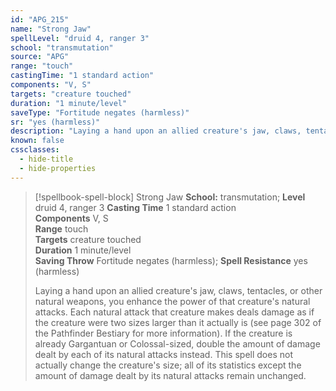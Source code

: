 ```yaml
---
id: "APG_215"
name: "Strong Jaw"
spellLevel: "druid 4, ranger 3"
school: "transmutation"
source: "APG"
range: "touch"
castingTime: "1 standard action"
components: "V, S"
targets: "creature touched"
duration: "1 minute/level"
saveType: "Fortitude negates (harmless)"
sr: "yes (harmless)"
description: "Laying a hand upon an allied creature's jaw, claws, tentacles, or other natural weapons, you enhance the power of that creature's natural attacks. Each natural attack that creature makes deals damage as if the creature were two sizes larger than it actually is (see page 302 of the Pathfinder Bestiary for more information). If the creature is already Gargantuan or Colossal-sized, double the amount of damage dealt by each of its natural attacks instead. This spell does not actually change the creature's size; all of its statistics except the amount of damage dealt by its natural attacks remain unchanged."
known: false
cssclasses:
  - hide-title
  - hide-properties
---
```


> [!spellbook-spell-block] Strong Jaw
> **School:** transmutation; **Level** druid 4, ranger 3
> **Casting Time** 1 standard action  
> **Components** V, S  
> **Range** touch  
> **Targets** creature touched  
> **Duration** 1 minute/level  
> **Saving Throw** Fortitude negates (harmless); **Spell Resistance** yes (harmless)
> 
> Laying a hand upon an allied creature's jaw, claws, tentacles, or other natural weapons, you enhance the power of that creature's natural attacks. Each natural attack that creature makes deals damage as if the creature were two sizes larger than it actually is (see page 302 of the Pathfinder Bestiary for more information). If the creature is already Gargantuan or Colossal-sized, double the amount of damage dealt by each of its natural attacks instead. This spell does not actually change the creature's size; all of its statistics except the amount of damage dealt by its natural attacks remain unchanged.